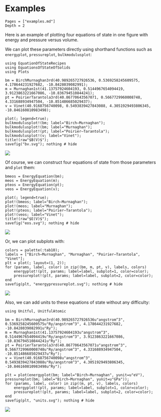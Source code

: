 # Examples

```@contents
Pages = ["examples.md"]
Depth = 2
```

Here is an example of plotting four equations of state in one figure with energy and
pressure versus volume.

We can plot these parameters directly using shorthand functions such as `energyplot`, `pressureplot`, `bulkmodulusplot`:

```@repl 1
using EquationOfStateRecipes
using EquationsOfStateOfSolids
using Plots

bm = BirchMurnaghan3rd(40.989265727926536, 0.5369258245609575, 4.178644231927682, -10.8428039082991);
m = Murnaghan1st(41.13757924604193, 0.5144967654094419, 3.9123863221667086, -10.836794510844241);
pt = PoirierTarantola3rd(40.86770643567071, 0.5667729960008748, 4.331688934947504, -10.851486685029437);
v = Vinet(40.9168756740098, 0.5493839427843088, 4.3051929493806345, -10.846160810983498);

plot(; legend=true);
bulkmodulusplot!(bm; label="Birch–Murnaghan");
bulkmodulusplot!(bm; label="Murnaghan");
bulkmodulusplot!(pt; label="Poirier–Tarantola");
bulkmodulusplot!(v; label="Vinet");
title!(raw"$B(V)$");
savefig("bv.svg"); nothing # hide
```

![](bv.svg)

Of course, we can construct four equations of state from those parameters and `plot` them:

```@repl 1
bmeos = EnergyEquation(bm);
meos = EnergyEquation(m);
pteos = EnergyEquation(pt);
veos = EnergyEquation(v);

plot(; legend=true);
plot!(bmeos; label="Birch–Murnaghan");
plot!(meos; label="Murnaghan");
plot!(pteos; label="Poirier–Tarantola");
plot!(veos; label="Vinet");
title!(raw"$E(V)$");
savefig("eos.svg"); nothing # hide
```

![](eos.svg)

Or, we can plot subplots with:

```@repl 1
colors = palette(:tab10);
labels = ["Birch–Murnaghan", "Murnaghan", "Poirier–Tarantola", "Vinet"];
plt = plot(; layout=(1, 2));
for (params, label, color) in zip((bm, m, pt, v), labels, colors)
    energyplot!(plt, params; label=label, subplot=1, color=color);
    pressureplot!(plt, params; label=label, subplot=2, color=color);
end
savefig(plt, "energypressureplot.svg"); nothing # hide
```

![](energypressureplot.svg)

Also, we can add units to these equations of state without any difficulty:

```@repl 1
using Unitful, UnitfulAtomic

bm = BirchMurnaghan3rd(40.989265727926536u"angstrom^3", 0.5369258245609575u"Ry/angstrom^3", 4.178644231927682, -10.8428039082991u"Ry");
m = Murnaghan1st(41.13757924604193u"angstrom^3", 0.5144967654094419u"Ry/angstrom^3", 3.9123863221667086, -10.836794510844241u"Ry");
pt = PoirierTarantola3rd(40.86770643567071u"angstrom^3", 0.5667729960008748u"Ry/angstrom^3", 4.331688934947504, -10.851486685029437u"Ry");
v = Vinet(40.9168756740098u"angstrom^3", 0.5493839427843088u"Ry/angstrom^3", 4.3051929493806345, -10.846160810983498u"Ry");

plt = plot(energyplot(bm; label="Birch–Murnaghan", yunit=u"eV"), pressureplot(bm; label="Birch–Murnaghan", yunit=u"GPa"));
for (params, label, color) in zip((m, pt, v), labels, colors)
    energyplot!(plt, params; label=label, subplot=1, color=color);
    pressureplot!(plt, params; label=label, subplot=2, color=color);
end
savefig(plt, "units.svg"); nothing # hide
```

![](units.svg)
